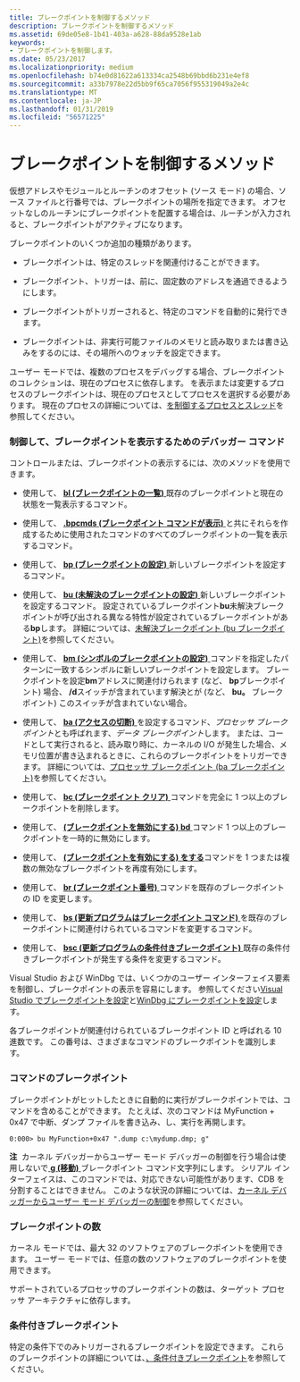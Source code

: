 ```yaml
---
title: ブレークポイントを制御するメソッド
description: ブレークポイントを制御するメソッド
ms.assetid: 69de05e8-1b41-403a-a628-88da9528e1ab
keywords:
- ブレークポイントを制御します。
ms.date: 05/23/2017
ms.localizationpriority: medium
ms.openlocfilehash: b74e0d81622a613334ca2548b69bbd6b231e4ef8
ms.sourcegitcommit: a33b7978e22d5bb9f65ca7056f955319049a2e4c
ms.translationtype: MT
ms.contentlocale: ja-JP
ms.lasthandoff: 01/31/2019
ms.locfileid: "56571225"
---
```

# <a name="methods-of-controlling-breakpoints"></a>ブレークポイントを制御するメソッド


仮想アドレスやモジュールとルーチンのオフセット (ソース モード) の場合、ソース ファイルと行番号では、ブレークポイントの場所を指定できます。 オフセットなしのルーチンにブレークポイントを配置する場合は、ルーチンが入力されると、ブレークポイントがアクティブになります。

ブレークポイントのいくつか追加の種類があります。

-   ブレークポイントは、特定のスレッドを関連付けることができます。

-   ブレークポイント、トリガーは、前に、固定数のアドレスを通過できるようにします。

-   ブレークポイントがトリガーされると、特定のコマンドを自動的に発行できます。

-   ブレークポイントは、非実行可能ファイルのメモリと読み取りまたは書き込みをするのには、その場所へのウォッチを設定できます。

ユーザー モードでは、複数のプロセスをデバッグする場合、ブレークポイントのコレクションは、現在のプロセスに依存します。 を表示または変更するプロセスのブレークポイントは、現在のプロセスとしてプロセスを選択する必要があります。 現在のプロセスの詳細については、[を制御するプロセスとスレッド](controlling-processes-and-threads.md)を参照してください。

### <a name="span-idmethodsofcontrollinganddisplayingbreakpointsspanspan-idmethodsofcontrollinganddisplayingbreakpointsspandebugger-commands-for-controlling-and-displaying-breakpoints"></a><span id="methods_of_controlling_and_displaying_breakpoints"></span><span id="METHODS_OF_CONTROLLING_AND_DISPLAYING_BREAKPOINTS"></span>制御して、ブレークポイントを表示するためのデバッガー コマンド

コントロールまたは、ブレークポイントの表示するには、次のメソッドを使用できます。

-   使用して、 [ **bl (ブレークポイントの一覧)** ](bl--breakpoint-list-.md)既存のブレークポイントと現在の状態を一覧表示するコマンド。

-   使用して、 [ **.bpcmds (ブレークポイント コマンドが表示)** ](-bpcmds--display-breakpoint-commands-.md)と共にそれらを作成するために使用されたコマンドのすべてのブレークポイントの一覧を表示するコマンド。

-   使用して、 [ **bp (ブレークポイントの設定)** ](bp--bu--bm--set-breakpoint-.md)新しいブレークポイントを設定するコマンド。

-   使用して、 [ **bu (未解決のブレークポイントの設定)** ](bp--bu--bm--set-breakpoint-.md)新しいブレークポイントを設定するコマンド。 設定されているブレークポイント**bu**未解決ブレークポイントが呼び出される異なる特性が設定されているブレークポイントがある**bp**します。 詳細については、[未解決ブレークポイント (bu ブレークポイント)](unresolved-breakpoints---bu-breakpoints-.md)を参照してください。

-   使用して、 [ **bm (シンボルのブレークポイントの設定)** ](bp--bu--bm--set-breakpoint-.md)コマンドを指定したパターンに一致するシンボルに新しいブレークポイントを設定します。 ブレークポイントを設定**bm**アドレスに関連付けられます (など、 **bp**ブレークポイント) 場合、 **/d**スイッチが含まれています解決とが (など、 **bu。** ブレークポイント) このスイッチが含まれていない場合。

-   使用して、 [ **ba (アクセスの切断)** ](ba--break-on-access-.md)を設定するコマンド、*プロセッサ ブレークポイント*とも呼ばれます、*データ ブレークポイント*します。 または、コードとして実行されると、読み取り時に、カーネルの I/O が発生した場合、メモリ位置が書き込まれるときに、これらのブレークポイントをトリガーできます。 詳細については、[プロセッサ ブレークポイント (ba ブレークポイント)](processor-breakpoints---ba-breakpoints-.md)を参照してください。

-   使用して、 [ **bc (ブレークポイント クリア)** ](bc--breakpoint-clear-.md)コマンドを完全に 1 つ以上のブレークポイントを削除します。

-   使用して、 [ **(ブレークポイントを無効にする) bd** ](bd--breakpoint-disable-.md)コマンド 1 つ以上のブレークポイントを一時的に無効にします。

-   使用して、 [ **(ブレークポイントを有効にする) をする**](be--breakpoint-enable-.md)コマンドを 1 つまたは複数の無効なブレークポイントを再度有効にします。

-   使用して、 [ **br (ブレークポイント番号)** ](br--breakpoint-renumber-.md)コマンドを既存のブレークポイントの ID を変更します。

-   使用して、 [ **bs (更新プログラムはブレークポイント コマンド)** ](bs--update-breakpoint-command-.md)を既存のブレークポイントに関連付けられているコマンドを変更するコマンド。

-   使用して、 [ **bsc (更新プログラムの条件付きブレークポイント)** ](bsc--update-conditional-breakpoint-.md)既存の条件付きブレークポイントが発生する条件を変更するコマンド。

Visual Studio および WinDbg では、いくつかのユーザー インターフェイス要素を制御し、ブレークポイントの表示を容易にします。 参照してください[Visual Studio でブレークポイントを設定](setting-breakpoints-in-visual-studio.md)と[WinDbg にブレークポイントを設定](setting-breakpoints-in-windbg.md)します。

各ブレークポイントが関連付けられているブレークポイント ID と呼ばれる 10 進数です。 この番号は、さまざまなコマンドのブレークポイントを識別します。

### <a name="span-idbreakpointcommandsspanspan-idbreakpointcommandsspanbreakpoint-commands"></a><span id="breakpoint_commands"></span><span id="BREAKPOINT_COMMANDS"></span>コマンドのブレークポイント

ブレークポイントがヒットしたときに自動的に実行がブレークポイントでは、コマンドを含めることができます。 たとえば、次のコマンドは MyFunction + 0x47 で中断、ダンプ ファイルを書き込み、し、実行を再開します。

```dbgcmd
0:000> bu MyFunction+0x47 ".dump c:\mydump.dmp; g" 
```

**注**  カーネル デバッガーからユーザー モード デバッガーの制御を行う場合は使用しないで[ **g (移動)** ](g--go-.md)ブレークポイント コマンド文字列にします。 シリアル インターフェイスは、このコマンドでは、対応できない可能性があります、CDB を分割することはできません。 このような状況の詳細については、[カーネル デバッガーからユーザー モード デバッガーの制御](controlling-the-user-mode-debugger-from-the-kernel-debugger.md)を参照してください。

 

### <a name="span-idnumberofbreakpointsspanspan-idnumberofbreakpointsspannumber-of-breakpoints"></a><span id="number_of_breakpoints"></span><span id="NUMBER_OF_BREAKPOINTS"></span>ブレークポイントの数

カーネル モードでは、最大 32 のソフトウェアのブレークポイントを使用できます。 ユーザー モードでは、任意の数のソフトウェアのブレークポイントを使用できます。

サポートされているプロセッサのブレークポイントの数は、ターゲット プロセッサ アーキテクチャに依存します。

### <a name="span-idconditionalbreakpointsspanspan-idconditionalbreakpointsspanconditional-breakpoints"></a><span id="conditional_breakpoints"></span><span id="CONDITIONAL_BREAKPOINTS"></span>条件付きブレークポイント

特定の条件下でのみトリガーされるブレークポイントを設定できます。 これらのブレークポイントの詳細については、[、条件付きブレークポイント](setting-a-conditional-breakpoint.md)を参照してください。

 

 





